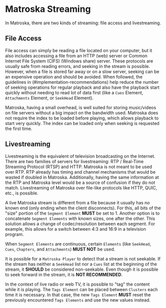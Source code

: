 # Matroska Streaming

In Matroska, there are two kinds of streaming: file access and livestreaming.

## File Access

File access can simply be reading a file located on your computer, but it also includes
accessing a file from an HTTP (web) server or Common Internet File System (CIFS) (Windows share) server. These protocols
are usually safe from reading errors, and seeking in the stream is possible. However,
when a file is stored far away or on a slow server, seeking can be an expensive operation
and should be avoided. When followed, the guidelines in (#implementation-recommendations) help reduce the number
of seeking operations for regular playback and also have the playback start quickly without
needing to read lot of data first (like a `Cues` Element, `Attachments` Element, or `SeekHead` Element).

Matroska, having a small overhead, is well suited for storing music/videos on file
servers without a big impact on the bandwidth used. Matroska does not require the index
to be loaded before playing, which allows playback to start very quickly. The index can
be loaded only when seeking is requested the first time.

## Livestreaming

Livestreaming is the equivalent of television broadcasting on the Internet. There are two
families of servers for livestreaming: RTP / Real-Time Streaming Protocol (RTSP) and HTTP. Matroska is not meant to be
used over RTP. RTP already has timing and channel mechanisms that would be wasted if doubled
in Matroska. Additionally, having the same information at the RTP and Matroska level would
be a source of confusion if they do not match.
Livestreaming of Matroska over file-like protocols like HTTP, QUIC, etc., is possible.

A live Matroska stream is different from a file because it usually has no known end
(only ending when the client disconnects). For this, all bits of the "size" portion
of the `Segment Element` **MUST** be set to 1. Another option is to concatenate `Segment Elements`
with known sizes, one after the other. This solution allows a change of codec/resolution
between each segment. For example, this allows for a switch between 4:3 and 16:9 in a television program.

When `Segment Elements` are continuous, certain `Elements` (like `SeekHead`, `Cues`,
`Chapters`, and `Attachments`) **MUST NOT** be used.

It is possible for a `Matroska Player` to detect that a stream is not seekable.
If the stream has neither a `SeekHead` list nor a `Cues` list at the beginning of the stream,
it **SHOULD** be considered non-seekable. Even though it is possible to seek forward
in the stream, it is **NOT RECOMMENDED**.

In the context of live radio or web TV, it is possible to "tag" the content while it is
playing. The `Tags Element` can be placed between `Clusters` each time it is necessary.
In that case, the new `Tags Element` **MUST** reset the previously encountered `Tags Elements`
and use the new values instead.
